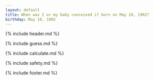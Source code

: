 ```yaml
---
layout: default
title: When was I or my baby conceived if born on May 10, 1902?
birthday: May 10, 1902
---
```


{% include header.md %}

{% include guess.md %}

{% include calculate.md %}

{% include safety.md %}

{% include footer.md %}



